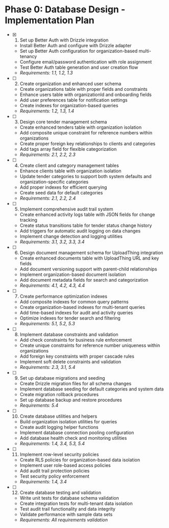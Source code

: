 # Phase 0: Database Design - Implementation Plan

- [x] 1. Set up Better Auth with Drizzle integration
  - Install Better Auth and configure with Drizzle adapter
  - Set up Better Auth configuration for organization-based multi-tenancy
  - Configure email/password authentication with role assignment
  - Test Better Auth table generation and user creation flow
  - _Requirements: 1.1, 1.2, 1.3_

- [ ] 2. Create organization and enhanced user schema
  - Create organizations table with proper fields and constraints
  - Enhance users table with organizationId and onboarding fields
  - Add user preferences table for notification settings
  - Create indexes for organization-based queries
  - _Requirements: 1.2, 1.3, 1.4_

- [ ] 3. Design core tender management schema
  - Create enhanced tenders table with organization isolation
  - Add composite unique constraint for reference numbers within organizations
  - Create proper foreign key relationships to clients and categories
  - Add tags array field for flexible categorization
  - _Requirements: 2.1, 2.2, 2.3_

- [ ] 4. Create client and category management tables
  - Enhance clients table with organization isolation
  - Update tender categories to support both system defaults and organization-specific categories
  - Add proper indexes for efficient querying
  - Create seed data for default categories
  - _Requirements: 2.1, 2.2, 2.4_

- [ ] 5. Implement comprehensive audit trail system
  - Create enhanced activity logs table with JSON fields for change tracking
  - Create status transitions table for tender status change history
  - Add triggers for automatic audit logging on data changes
  - Implement change detection and logging utilities
  - _Requirements: 3.1, 3.2, 3.3, 3.4_

- [ ] 6. Design document management schema for UploadThing integration
  - Create enhanced documents table with UploadThing URL and key fields
  - Add document versioning support with parent-child relationships
  - Implement organization-based document isolation
  - Add document metadata fields for search and categorization
  - _Requirements: 4.1, 4.2, 4.3, 4.4_

- [ ] 7. Create performance optimization indexes
  - Add composite indexes for common query patterns
  - Create organization-based indexes for multi-tenant queries
  - Add time-based indexes for audit and activity queries
  - Optimize indexes for tender search and filtering
  - _Requirements: 5.1, 5.2, 5.3_

- [ ] 8. Implement database constraints and validation
  - Add check constraints for business rule enforcement
  - Create unique constraints for reference number uniqueness within organizations
  - Add foreign key constraints with proper cascade rules
  - Implement soft delete constraints and validation
  - _Requirements: 2.3, 3.1, 5.4_

- [ ] 9. Set up database migrations and seeding
  - Create Drizzle migration files for all schema changes
  - Implement database seeding for default categories and system data
  - Create migration rollback procedures
  - Set up database backup and restore procedures
  - _Requirements: 5.4_

- [ ] 10. Create database utilities and helpers
  - Build organization isolation utilities for queries
  - Create audit logging helper functions
  - Implement database connection pooling configuration
  - Add database health check and monitoring utilities
  - _Requirements: 1.4, 3.4, 5.3, 5.4_

- [ ] 11. Implement row-level security policies
  - Create RLS policies for organization-based data isolation
  - Implement user role-based access policies
  - Add audit trail protection policies
  - Test security policy enforcement
  - _Requirements: 1.4, 3.4_

- [ ] 12. Create database testing and validation
  - Write unit tests for database schema validation
  - Create integration tests for multi-tenant data isolation
  - Test audit trail functionality and data integrity
  - Validate performance with sample data sets
  - _Requirements: All requirements validation_
